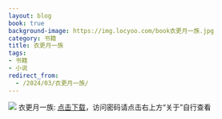 ```yaml
---
layout: blog
book: true
background-image: https://img.locyoo.com/book衣更月一族.jpg
category: 书籍
title: 衣更月一族
tags:
- 书籍
- 小说
redirect_from:
  - /2024/03/衣更月一族/
---
```

![](https://img.locyoo.com/book衣更月一族.jpg)
衣更月一族: <a name = "ref1" href="https://url18.ctfile.com/f/50983618-1323175108-8361ae?p=3619">点击下载</a>，访问密码请点击右上方“关于”自行查看